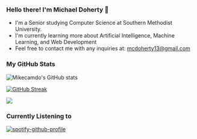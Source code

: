 ### Hello there! I'm Michael Doherty 👋

- I'm a Senior studying Computer Science at Southern Methodist University.
- I'm currently learning more about Artificial Intelligence, Machine Learning, and Web Development
- Feel free to contact me with any inquiries at: mcdoherty13@gmail.com

### My GitHub Stats

![Mikecamdo's GitHub stats](https://github-readme-stats.vercel.app/api?username=mikecamdo&show_icons=true&theme=dark&hide_border=true)

[![GitHub Streak](https://streak-stats.demolab.com/?user=Mikecamdo&theme=dark&hide_border=true)](https://git.io/streak-stats)

[![](https://visitcount.itsvg.in/api?id=Mikecamdo&color=12&icon=5&pretty=true)](https://visitcount.itsvg.in)

### Currently Listening to

[![spotify-github-profile](https://spotify-github-profile.vercel.app/api/view?uid=mikecamdo&cover_image=true&theme=default&show_offline=false&background_color=121212&interchange=false&bar_color_cover=true)](https://spotify-github-profile.vercel.app/api/view?uid=mikecamdo&redirect=true)

<!--
**Mikecamdo/Mikecamdo** is a ✨ _special_ ✨ repository because its `README.md` (this file) appears on your GitHub profile.

Here are some ideas to get you started:

- 🔭 I’m currently working on ...
- 🌱 I’m currently learning ...
- 👯 I’m looking to collaborate on ...
- 🤔 I’m looking for help with ...
- 💬 Ask me about ...
- 📫 How to reach me: ...
- 😄 Pronouns: ...
- ⚡ Fun fact: ...
-->
